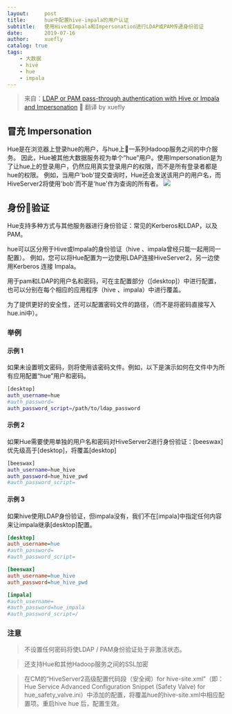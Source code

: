 ```yaml
---
layout:     post
title:      hue中配置hive-impala的用户认证
subtitle:   使用Hive或Impala和Impersonation进行LDAP或PAM传递身份验证
date:       2019-07-16
author:     xuefly
catalog: true
tags:
    - 大数据
    - hive
    - hue
    - impala
---
```


>来自：[LDAP or PAM pass-through authentication with Hive or Impala and Impersonation](http://gethue.com/ldap-or-pam-pass-through-authentication-with-hive-or-impala/)  翻译 by xuefly

## 冒充 Impersonation
Hue是在浏览器上登录hue的用户，与hue上一系列Hadoop服务之间的中介服务。 因此，Hue被其他大数据服务视为单个“hue”用户。使用Impersonation是为了让hue上的登录用户，仍然应用真实登录用户的权限，而不是所有登录者都是hue的权限。 例如，当用户'bob'提交查询时，Hue还会发送该用户的用户名，而HiveServer2将使用'bob'而不是'hue'作为查询的所有者。
![](http://gethue.com/wp-content/uploads/2015/09/hue-auth-client.png)

## 身份验证
Hue支持多种方式与其他服务器进行身份验证：常见的Kerberos和LDAP，以及PAM。

hue可以区分用于Hive或Impala的身份验证（hive 、impala曾经只能一起用同一配置）。 例如，您可以将Hue配置为一边使用LDAP连接HiveServer2，另一边使用Kerberos 连接 Impala。

用于pam和LDAP的用户名和密码，可在主配置部分（[desktop]）中进行配置，也可以分别在每个相应的应用程序（hive 、impala）中进行覆盖。

为了提供更好的安全性，还可以配置密码文件的路径，（而不是将密码直接写入hue.ini中）。
### 举例
#### 示例 1
如果未设置明文密码，则将使用该密码文件。例如，以下是演示如何在文件中为所有应用配置“hue”用户和密码。
``` sh
[desktop]
auth_username=hue
#auth_password=
auth_password_script=/path/to/ldap_password
```
#### 示例 2
如果Hue需要使用单独的用户名和密码对HiveServer2进行身份验证：[beeswax]优先级高于[desktop]，将覆盖[desktop]
``` sh
[beeswax]
auth_username=hue_hive
auth_password=hue_hive_pwd
#auth_password_script=
```
#### 示例 3
如果hive使用LDAP身份验证，但impala没有，我们不在[impala]中指定任何内容来让impala继承[desktop]配置。
``` ini
[desktop]
auth_username=hue
#auth_password=
#auth_password_script=

[beeswax]
auth_username=hue_hive
auth_password=hue_hive_pwd

[impala]
#auth_username=
#auth_password=hue_impala
#auth_password_script=/
```

### 注意
>不设置任何密码将使LDAP / PAM身份验证处于非激活状态。

>还支持Hue和其他Hadoop服务之间的SSL加密


>在CM的“HiveServer2高级配置代码段（安全阀）for hive-site.xml”（即：Hue Service Advanced Configuration Snippet (Safety Valve) for hue_safety_valve.ini）中添加的配置，将覆盖hue的hive-site.xml中相应配置项。重启hive hue 后，配置生效。
